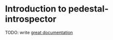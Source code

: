 # Introduction to pedestal-introspector

TODO: write [great documentation](http://jacobian.org/writing/great-documentation/what-to-write/)
